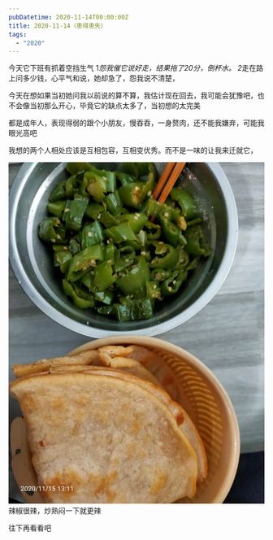```yaml
---
pubDatetime: 2020-11-14T00:00:00Z
title: 2020-11-14（患得患失）
tags:
  - "2020"
---
```


今天它下班有抓着空挡生气
1*怨我催它说好走，结果拖了20分，倒杯水。
2*走在路上问多少钱，心平气和说，她却急了，怨我说不清楚，

今天在想如果当初她问我以前说的算不算，我估计现在回去，我可能会犹豫吧，也不会像当初那么开心，毕竟它的缺点太多了，当初想的太完美

都是成年人，表现得弱的跟个小朋友，慢吞吞，一身赘肉，还不能我嫌弃，可能我眼光高吧

我想的两个人相处应该是互相包容，互相变优秀。而不是一味的让我来迁就它，

![](../../img/6904315-a1c78025862adc9d.jpg)
辣椒很辣，炒熟闷一下就更辣

往下再看看吧
